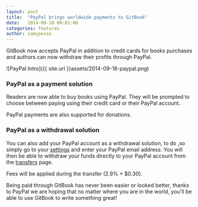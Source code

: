 ```yaml
---
layout: post
title:  "PayPal brings worldwide payments to GitBook"
date:   2014-09-18 00:01:00
categories: features
author: samypesse
---
```


GitBook now accepts PayPal in addition to credit cards for books purchases and authors can now withdraw their profits through PayPal.

<!-- more -->

![PayPal Intro]({{ site.url }}assets/2014-09-18-paypal.png)


### PayPal as a payment solution

Readers are now able to buy books using PayPal. They will be prompted to choose between paying using their credit card or their PayPal account.

PayPal payments are also supported for donations.

### PayPal as a withdrawal solution

You can also add your PayPal account as a withdrawal solution, to do ,so simply go to your [settings](https://www.gitbook.io/settings/recipient/paypal) and enter your PayPal email address.
You will then be able to withdraw your funds directly to your PayPal account from the [transfers](http://localhost:5000/settings/transfers) page.

Fees will be applied during the transfer (2.9% + $0.30).

Being paid through GitBook has never been easier or looked better, thanks to PayPal we are hoping that no matter where you are in the world, you'll be able to use GitBook to write something great!

